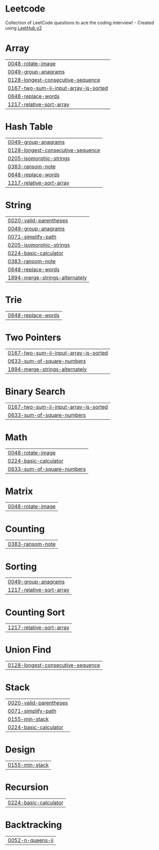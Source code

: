 # Leetcode
Collection of LeetCode questions to ace the coding interview! - Created using [LeetHub v2](https://github.com/arunbhardwaj/LeetHub-2.0)


# Array
|  |
| ------- |
| [0048-rotate-image](https://github.com/bashlogs/Leetcode/tree/master/0048-rotate-image) |
| [0049-group-anagrams](https://github.com/bashlogs/Leetcode/tree/master/0049-group-anagrams) |
| [0128-longest-consecutive-sequence](https://github.com/bashlogs/Leetcode/tree/master/0128-longest-consecutive-sequence) |
| [0167-two-sum-ii-input-array-is-sorted](https://github.com/bashlogs/Leetcode/tree/master/0167-two-sum-ii-input-array-is-sorted) |
| [0648-replace-words](https://github.com/bashlogs/Leetcode/tree/master/0648-replace-words) |
| [1217-relative-sort-array](https://github.com/bashlogs/Leetcode/tree/master/1217-relative-sort-array) |
# Hash Table
|  |
| ------- |
| [0049-group-anagrams](https://github.com/bashlogs/Leetcode/tree/master/0049-group-anagrams) |
| [0128-longest-consecutive-sequence](https://github.com/bashlogs/Leetcode/tree/master/0128-longest-consecutive-sequence) |
| [0205-isomorphic-strings](https://github.com/bashlogs/Leetcode/tree/master/0205-isomorphic-strings) |
| [0383-ransom-note](https://github.com/bashlogs/Leetcode/tree/master/0383-ransom-note) |
| [0648-replace-words](https://github.com/bashlogs/Leetcode/tree/master/0648-replace-words) |
| [1217-relative-sort-array](https://github.com/bashlogs/Leetcode/tree/master/1217-relative-sort-array) |
# String
|  |
| ------- |
| [0020-valid-parentheses](https://github.com/bashlogs/Leetcode/tree/master/0020-valid-parentheses) |
| [0049-group-anagrams](https://github.com/bashlogs/Leetcode/tree/master/0049-group-anagrams) |
| [0071-simplify-path](https://github.com/bashlogs/Leetcode/tree/master/0071-simplify-path) |
| [0205-isomorphic-strings](https://github.com/bashlogs/Leetcode/tree/master/0205-isomorphic-strings) |
| [0224-basic-calculator](https://github.com/bashlogs/Leetcode/tree/master/0224-basic-calculator) |
| [0383-ransom-note](https://github.com/bashlogs/Leetcode/tree/master/0383-ransom-note) |
| [0648-replace-words](https://github.com/bashlogs/Leetcode/tree/master/0648-replace-words) |
| [1894-merge-strings-alternately](https://github.com/bashlogs/Leetcode/tree/master/1894-merge-strings-alternately) |
# Trie
|  |
| ------- |
| [0648-replace-words](https://github.com/bashlogs/Leetcode/tree/master/0648-replace-words) |
# Two Pointers
|  |
| ------- |
| [0167-two-sum-ii-input-array-is-sorted](https://github.com/bashlogs/Leetcode/tree/master/0167-two-sum-ii-input-array-is-sorted) |
| [0633-sum-of-square-numbers](https://github.com/bashlogs/Leetcode/tree/master/0633-sum-of-square-numbers) |
| [1894-merge-strings-alternately](https://github.com/bashlogs/Leetcode/tree/master/1894-merge-strings-alternately) |
# Binary Search
|  |
| ------- |
| [0167-two-sum-ii-input-array-is-sorted](https://github.com/bashlogs/Leetcode/tree/master/0167-two-sum-ii-input-array-is-sorted) |
| [0633-sum-of-square-numbers](https://github.com/bashlogs/Leetcode/tree/master/0633-sum-of-square-numbers) |
# Math
|  |
| ------- |
| [0048-rotate-image](https://github.com/bashlogs/Leetcode/tree/master/0048-rotate-image) |
| [0224-basic-calculator](https://github.com/bashlogs/Leetcode/tree/master/0224-basic-calculator) |
| [0633-sum-of-square-numbers](https://github.com/bashlogs/Leetcode/tree/master/0633-sum-of-square-numbers) |
# Matrix
|  |
| ------- |
| [0048-rotate-image](https://github.com/bashlogs/Leetcode/tree/master/0048-rotate-image) |
# Counting
|  |
| ------- |
| [0383-ransom-note](https://github.com/bashlogs/Leetcode/tree/master/0383-ransom-note) |
# Sorting
|  |
| ------- |
| [0049-group-anagrams](https://github.com/bashlogs/Leetcode/tree/master/0049-group-anagrams) |
| [1217-relative-sort-array](https://github.com/bashlogs/Leetcode/tree/master/1217-relative-sort-array) |
# Counting Sort
|  |
| ------- |
| [1217-relative-sort-array](https://github.com/bashlogs/Leetcode/tree/master/1217-relative-sort-array) |
# Union Find
|  |
| ------- |
| [0128-longest-consecutive-sequence](https://github.com/bashlogs/Leetcode/tree/master/0128-longest-consecutive-sequence) |
# Stack
|  |
| ------- |
| [0020-valid-parentheses](https://github.com/bashlogs/Leetcode/tree/master/0020-valid-parentheses) |
| [0071-simplify-path](https://github.com/bashlogs/Leetcode/tree/master/0071-simplify-path) |
| [0155-min-stack](https://github.com/bashlogs/Leetcode/tree/master/0155-min-stack) |
| [0224-basic-calculator](https://github.com/bashlogs/Leetcode/tree/master/0224-basic-calculator) |
# Design
|  |
| ------- |
| [0155-min-stack](https://github.com/bashlogs/Leetcode/tree/master/0155-min-stack) |
# Recursion
|  |
| ------- |
| [0224-basic-calculator](https://github.com/bashlogs/Leetcode/tree/master/0224-basic-calculator) |
# Backtracking
|  |
| ------- |
| [0052-n-queens-ii](https://github.com/bashlogs/Leetcode/tree/master/0052-n-queens-ii) |